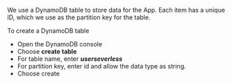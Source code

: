 We use a DynamoDB table to store data for the App.
Each item has a unique ID, which we use as the partition key for the table.

To create a DynamoDB table
* Open the DynamoDB console
* Choose **create table**
* For table name, enter **_userseverless_**
* For partition key, enter id and allow the data type as string.
* Choose create
